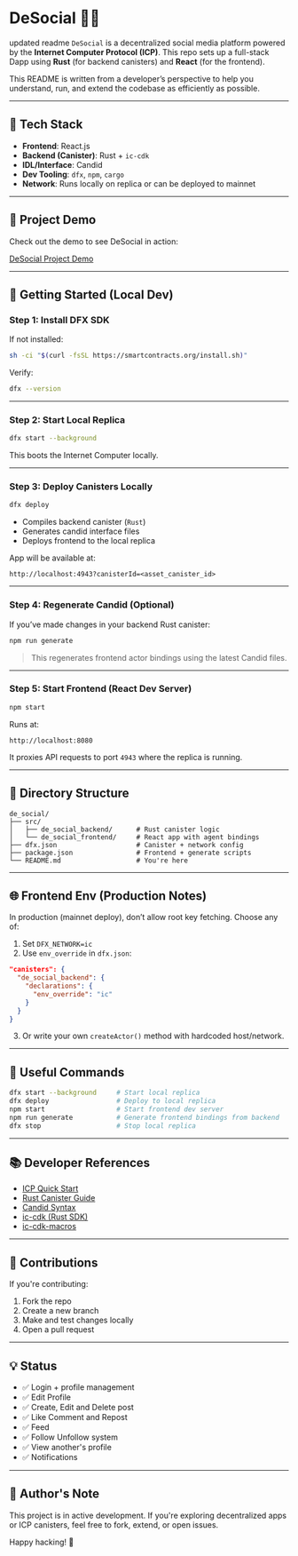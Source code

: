 # DeSocial 🧑‍💻
 updated readme
`DeSocial` is a decentralized social media platform powered by the **Internet Computer Protocol (ICP)**. This repo sets up a full-stack Dapp using **Rust** (for backend canisters) and **React** (for the frontend).

This README is written from a developer’s perspective to help you understand, run, and extend the codebase as efficiently as possible.

---

## 🧱 Tech Stack

- **Frontend**: React.js
- **Backend (Canister)**: Rust + `ic-cdk`
- **IDL/Interface**: Candid
- **Dev Tooling**: `dfx`, `npm`, `cargo`
- **Network**: Runs locally on replica or can be deployed to mainnet

---

## 🎥 Project Demo

Check out the demo to see DeSocial in action:

[DeSocial Project Demo](https://youtu.be/briaX8L_Uz0?si=XkmSySfYJddWEdZa)

---
## 🚀 Getting Started (Local Dev)

### Step 1: Install DFX SDK

If not installed:

```bash
sh -ci "$(curl -fsSL https://smartcontracts.org/install.sh)"
```

Verify:

```bash
dfx --version
```

---

### Step 2: Start Local Replica

```bash
dfx start --background
```

This boots the Internet Computer locally.

---

### Step 3: Deploy Canisters Locally

```bash
dfx deploy
```

- Compiles backend canister (`Rust`)
- Generates candid interface files
- Deploys frontend to the local replica

App will be available at:

```
http://localhost:4943?canisterId=<asset_canister_id>
```

---

### Step 4: Regenerate Candid (Optional)

If you’ve made changes in your backend Rust canister:

```bash
npm run generate
```

> This regenerates frontend actor bindings using the latest Candid files.

---

### Step 5: Start Frontend (React Dev Server)

```bash
npm start
```

Runs at:

```
http://localhost:8080
```

It proxies API requests to port `4943` where the replica is running.

---

## 📁 Directory Structure

```
de_social/
├── src/
│   ├── de_social_backend/      # Rust canister logic
│   └── de_social_frontend/     # React app with agent bindings
├── dfx.json                    # Canister + network config
├── package.json                # Frontend + generate scripts
└── README.md                   # You're here
```

---

## 🌐 Frontend Env (Production Notes)

In production (mainnet deploy), don’t allow root key fetching. Choose any of:

1. Set `DFX_NETWORK=ic`
2. Use `env_override` in `dfx.json`:

```json
"canisters": {
  "de_social_backend": {
    "declarations": {
      "env_override": "ic"
    }
  }
}
```

3. Or write your own `createActor()` method with hardcoded host/network.

---

## 🧪 Useful Commands

```bash
dfx start --background     # Start local replica
dfx deploy                 # Deploy to local replica
npm start                  # Start frontend dev server
npm run generate           # Generate frontend bindings from backend
dfx stop                   # Stop local replica
```

---

## 📚 Developer References

- [ICP Quick Start](https://internetcomputer.org/docs/current/developer-docs/setup/deploy-locally)
- [Rust Canister Guide](https://internetcomputer.org/docs/current/developer-docs/backend/rust/)
- [Candid Syntax](https://internetcomputer.org/docs/current/developer-docs/backend/candid/)
- [ic-cdk (Rust SDK)](https://docs.rs/ic-cdk)
- [ic-cdk-macros](https://docs.rs/ic-cdk-macros)

---

## 🤝 Contributions

If you're contributing:

1. Fork the repo
2. Create a new branch
3. Make and test changes locally
4. Open a pull request

---

## 💡 Status

- ✅ Login + profile management
- ✅ Edit Profile
- ✅ Create, Edit and Delete post
- ✅ Like Comment and Repost
- ✅ Feed
- ✅ Follow Unfollow system
- ✅ View another's profile
- ✅ Notifications

---

## 🙌 Author's Note

This project is in active development. If you're exploring decentralized apps or ICP canisters, feel free to fork, extend, or open issues.

Happy hacking! 🚀
